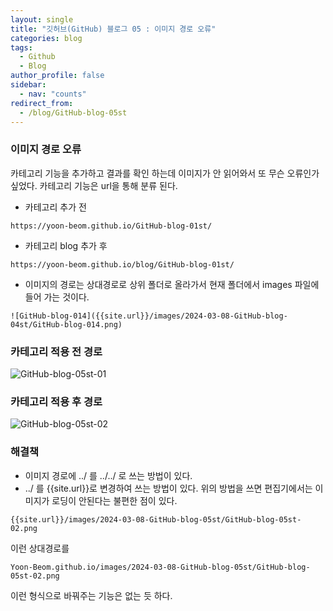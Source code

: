 ```yaml
---
layout: single
title: "깃허브(GitHub) 블로그 05 : 이미지 경로 오류"
categories: blog
tags:
  - Github
  - Blog
author_profile: false
sidebar:
  - nav: "counts"
redirect_from:
  - /blog/GitHub-blog-05st
---
```

### 이미지 경로 오류
카테고리 기능을 추가하고 결과를 확인 하는데 이미지가 안 읽어와서 또 무슨 오류인가 싶었다.
카테고리 기능은 url을 통해 분류 된다.

- 카테고리 추가 전

```
https://yoon-beom.github.io/GitHub-blog-01st/
```
- 카테고리 blog 추가 후

```
https://yoon-beom.github.io/blog/GitHub-blog-01st/
```
- 이미지의 경로는 상대경로로 상위 폴더로 올라가서 현재 폴더에서 images 파일에 들어 가는 것이다.

```
![GitHub-blog-014]({{site.url}}/images/2024-03-08-GitHub-blog-04st/GitHub-blog-014.png)
```


### 카테고리 적용 전 경로

![GitHub-blog-05st-01]({{site.url}}/images/2024-03-08-GitHub-blog-05st/GitHub-blog-05st-01.png)

### 카테고리 적용 후 경로

![GitHub-blog-05st-02]({{site.url}}/images/2024-03-08-GitHub-blog-05st/GitHub-blog-05st-02.png)

### 해결책
- 이미지 경로에 ../ 를 ../../ 로 쓰는 방법이 있다. 
- ../ 를 \{\{site.url\}\}로 변경하여 쓰는 방법이 있다.
위의 방법을 쓰면 편집기에서는 이미지가 로딩이 안된다는 불편한 점이 있다.

```
{{site.url}}/images/2024-03-08-GitHub-blog-05st/GitHub-blog-05st-02.png
```
이런 상대경로를
```
Yoon-Beom.github.io/images/2024-03-08-GitHub-blog-05st/GitHub-blog-05st-02.png
```
이런 형식으로 바꿔주는 기능은 없는 듯 하다.
